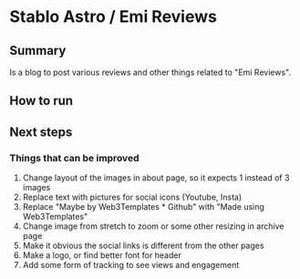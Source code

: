 # Stablo Astro / Emi Reviews

## Summary

Is a blog to post various reviews and other things related to "Emi Reviews".

## How to run

## Next steps

### Things that can be improved

1. Change layout of the images in about page, so it expects 1 instead of 3 images
2. Replace text with pictures for social icons (Youtube, Insta)
3. Replace "Maybe by Web3Templates * Github" with "Made using Web3Templates"
4. Change image from stretch to zoom or some other resizing in archive page
5. Make it obvious the social links is different from the other pages
6. Make a logo, or find better font for header
7. Add some form of tracking to see views and engagement
